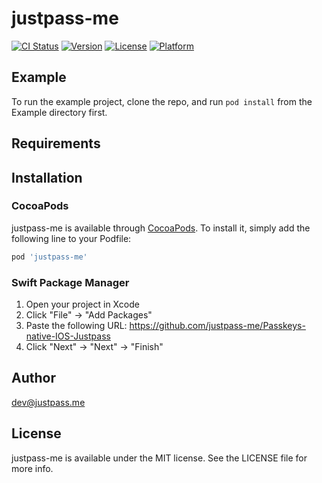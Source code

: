 # justpass-me

[![CI Status](https://img.shields.io/travis/sameh@amwal.tech/justpass-me.svg?style=flat)](https://travis-ci.org/sameh@amwal.tech/justpass-me)
[![Version](https://img.shields.io/cocoapods/v/justpass-me.svg?style=flat)](https://cocoapods.org/pods/justpass-me)
[![License](https://img.shields.io/cocoapods/l/justpass-me.svg?style=flat)](https://cocoapods.org/pods/justpass-me)
[![Platform](https://img.shields.io/cocoapods/p/justpass-me.svg?style=flat)](https://cocoapods.org/pods/justpass-me)

## Example

To run the example project, clone the repo, and run `pod install` from the Example directory first.

## Requirements

## Installation

### CocoaPods

justpass-me is available through [CocoaPods](https://cocoapods.org). To install
it, simply add the following line to your Podfile:

```ruby
pod 'justpass-me'
```

### Swift Package Manager

1. Open your project in Xcode
2. Click "File" -> "Add Packages"
3. Paste the following URL: https://github.com/justpass-me/Passkeys-native-IOS-Justpass
4. Click "Next" -> "Next" -> "Finish"

## Author

dev@justpass.me

## License

justpass-me is available under the MIT license. See the LICENSE file for more info.

